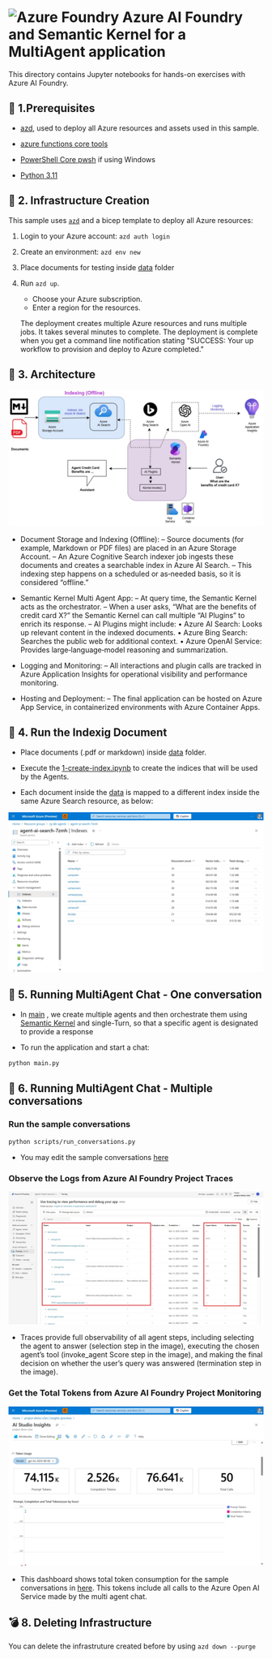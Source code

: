 # <img src="./utils/media/ai-foundry.jpg" alt="Azure Foundry" style="width:60px;height:60px"/> Azure AI Foundry and Semantic Kernel for a MultiAgent application

This directory contains Jupyter notebooks for hands-on exercises with Azure AI Foundry.

## 🔧 1.Prerequisites

+ [azd](https://learn.microsoft.com/azure/developer/azure-developer-cli/install-azd), used to deploy all Azure resources and assets used in this sample.

+ [azure functions core tools](https://learn.microsoft.com/en-us/azure/azure-functions/functions-run-local?tabs=windows%2Cisolated-process%2Cnode-v4%2Cpython-v2%2Chttp-trigger%2Ccontainer-apps&pivots=programming-language-csharp)

+ [PowerShell Core pwsh](https://github.com/PowerShell/powershell/releases) if using Windows

+ [Python 3.11](https://www.python.org/downloads/release/python-3110/)

## 🔧 2. Infrastructure Creation

This sample uses [`azd`](https://learn.microsoft.com/azure/developer/azure-developer-cli/) and a bicep template to deploy all Azure resources:

1. Login to your Azure account: `azd auth login`

2. Create an environment: `azd env new`

3. Place documents for testing inside [data](./data/) folder 

4. Run `azd up`.

   + Choose your Azure subscription.
   + Enter a region for the resources.

   The deployment creates multiple Azure resources and runs multiple jobs. It takes several minutes to complete. The deployment is complete when you get a command line notification stating "SUCCESS: Your up workflow to provision and deploy to Azure completed."

## 🔧 3. Architecture 
![Connect](utils/media/multi_agent_architecture.jpg)
-  Document Storage and Indexing (Offline):
   – Source documents (for example, Markdown or PDF files) are placed in an Azure Storage Account.
   – An Azure Cognitive Search indexer job ingests these documents and creates a searchable index in Azure AI Search.
   – This indexing step happens on a scheduled or as‐needed basis, so it is considered “offline.”

- Semantic Kernel Multi Agent App:
   – At query time, the Semantic Kernel acts as the orchestrator.
   – When a user asks, “What are the benefits of credit card X?” the Semantic Kernel can call multiple “AI Plugins” to enrich its response.
   – AI Plugins might include:
      • Azure AI Search: Looks up relevant content in the indexed documents.
      • Azure Bing Search: Searches the public web for additional context.
      • Azure OpenAI Service: Provides large‐language‐model reasoning and summarization.

- Logging and Monitoring:
   – All interactions and plugin calls are tracked in Azure Application Insights for operational visibility and performance monitoring.

- Hosting and Deployment:
   – The final application can be hosted on Azure App Service, in containerized environments with Azure Container Apps.


## 🚀 4. Run the Indexig Document
- Place documents (.pdf or markdown) inside [data](data/) folder. 

- Execute the [1-create-index.ipynb](notebooks/1-create-index.ipynb) to create the indices that will be used by the Agents. 

- Each document inside the [data](data/) is mapped to a different index inside the same Azure Search resource, as below:

![Connect](utils/media/ai-search.jpg)

## 🚀 5. Running MultiAgent Chat - One conversation
- In [main](main.py) , we create multiple agents and then orchestrate them using [Semantic Kernel](https://learn.microsoft.com/en-us/semantic-kernel/overview/) and single-Turn, so that a specific agent is designated to provide a response

- To run the application and start a chat:
```bash
python main.py
```

## 🚀 6. Running MultiAgent Chat - Multiple conversations

### Run the sample conversations
```bash
python scripts/run_conversations.py
```
   - You may edit the sample conversations [here](./config/user_inputs.py)

### Observe the Logs from Azure AI Foundry Project Traces
![Connect](utils/media/ai-traces.jpg)

   - Traces provide full observability of all agent steps, including selecting the agent to answer (selection step in the image), executing the chosen agent’s tool (invoke_agent Score step in the image), and making the final decision on whether the user’s query was answered (termination step in the image).

### Get the Total Tokens from Azure AI Foundry Project Monitoring
![Connect](utils/media/ai-insights.jpg)

   - This dashboard shows total token consumption for the sample conversations in [here](./config/user_inputs.py). This tokens include all calls to the Azure Open AI Service made by the multi agent chat. 

## 💣 8. Deleting Infrastructure

You can delete the infrastruture created before by using `azd down --purge`
  
